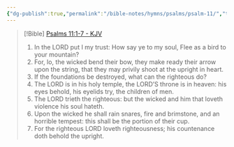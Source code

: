 ```yaml
---
{"dg-publish":true,"permalink":"/bible-notes/hymns/psalms/psalm-11/","title":"Psalm 11"}
---
```



> [!Bible] [Psalms 11:1-7 - KJV](https://bible-api.com/Psalm+11:1-7?translation=kjv)
> 1. In the LORD put I my trust: How say ye to my soul, Flee as
 a bird to your mountain?
> 2. For, lo, the wicked bend their bow, they make ready their arrow upon the string, that they may privily shoot at the upright in heart.
> 3. If the foundations be destroyed, what can the righteous do?
> 4. The LORD is in his holy temple, the LORD’S throne
is  in heaven: his eyes behold, his eyelids try, the children of men.
> 5. The LORD trieth the righteous: but the wicked and him that loveth violence his soul hateth.
> 6. Upon the wicked he shall rain snares, fire and brimstone, and an horrible tempest: this shall be the portion of their cup.
> 7. For the righteous LORD loveth righteousness; his countenance doth behold the upright.
